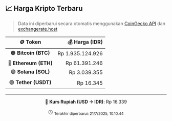 

<!-- HARGA_KRIPTO -->
## 📈 Harga Kripto Terbaru

> Data ini diperbarui secara otomatis menggunakan [CoinGecko API](https://www.coingecko.com/) dan [exchangerate.host](https://exchangerate.host/)

<div align="center">

| 🪙 Token | 💰 Harga (IDR) |
|:------:|---------------:|
| 🟠 **Bitcoin (BTC)**   | Rp 1.935.124.926 |
| 🔵 **Ethereum (ETH)**  | Rp 61.391.246 |
| 🟣 **Solana (SOL)**    | Rp 3.039.355 |
| 🟢 **Tether (USDT)**   | Rp 16.345 |

---

💱 **Kurs Rupiah (USD → IDR)**: Rp 16.339

🕒 <sub>Terakhir diperbarui: 21/7/2025, 10.10.44</sub>

</div>
<!-- /HARGA_KRIPTO -->